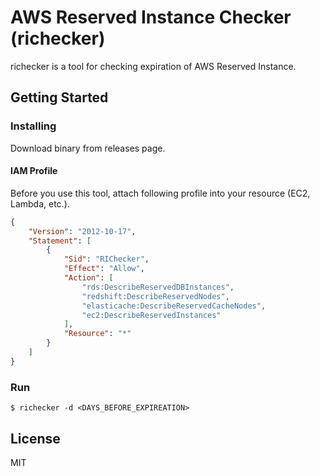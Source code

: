 # AWS Reserved Instance Checker (richecker)

richecker is a tool for checking expiration of AWS Reserved Instance.

## Getting Started

### Installing

Download binary from releases page.

#### IAM Profile

Before you use this tool, attach following profile into your resource (EC2, Lambda, etc.).

```json
{
    "Version": "2012-10-17",
    "Statement": [
        {
            "Sid": "RIChecker",
            "Effect": "Allow",
            "Action": [
                "rds:DescribeReservedDBInstances",
                "redshift:DescribeReservedNodes",
                "elasticache:DescribeReservedCacheNodes",
                "ec2:DescribeReservedInstances"
            ],
            "Resource": "*"
        }
    ]
}
```

### Run 

```
$ richecker -d <DAYS_BEFORE_EXPIREATION> 
```

## License

MIT


